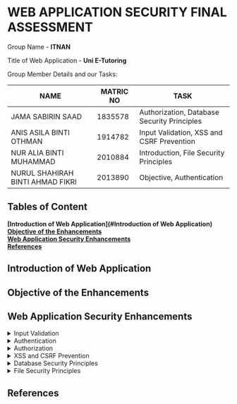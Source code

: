 # WEB APPLICATION SECURITY FINAL ASSESSMENT

Group Name - **ITNAN**<br>

Title of Web Application - **Uni E-Tutoring**<br>

Group Member Details and our Tasks:

NAME                          |MATRIC NO                      | TASK                    |
-------------------------------|-----------------------------|-----------------------------|
JAMA SABIRIN SAAD         |1835578          |Authorization, Database Security Principles |
ANIS ASILA BINTI OTHMAN          |    1914782         |Input Validation, XSS and CSRF Prevention       |
NUR ALIA BINTI MUHAMMAD   |2010884 |Introduction, File Security Principles |
NURUL SHAHIRAH BINTI AHMAD FIKRI|2013890  |Objective, Authentication  |

## Tables of Content
**[Introduction of Web Application](#Introduction of Web Application)**<br>
**[Objective of the Enhancements](#objectives)**<br>
**[Web Application Security Enhancements](#alerts-and-vulnerabilities)**<br>
**[References](#references)**<br>

## Introduction of Web Application

## Objective of the Enhancements

## Web Application Security Enhancements

<details><summary>Input Validation</summary>

</details>

<details><summary>Authentication</summary>

</details>

<details><summary>Authorization</summary>

</details>

<details><summary>XSS and CSRF Prevention</summary>
  
</details> 

<details><summary>Database Security Principles</summary>

</details>
  
<details><summary>File Security Principles</summary>

</details>

## References

